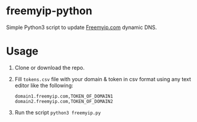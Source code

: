 # freemyip-python
Simple Python3 script to update [Freemyip.com](https://freemyip.com) dynamic DNS.

# Usage
 1. Clone or download the repo.
 2. Fill `tokens.csv` file with your domain & token in csv format using any text editor like the following:
 
       ```
       domain1.freemyip.com,TOKEN_OF_DOMAIN1
       domain2.freemyip.com,TOKEN_OF_DOMAIN2
       ```
 3. Run the script `python3 freemyip.py`
